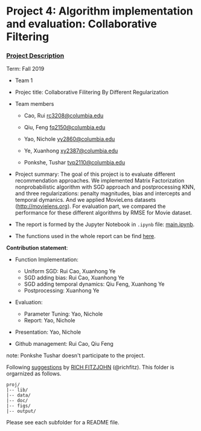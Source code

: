 # Project 4: Algorithm implementation and evaluation: Collaborative Filtering

### [Project Description](doc/project4_desc.md)

Term: Fall 2019

+ Team 1
+ Projec title: Collaborative Filitering By Different Regularization
+ Team members
	+ Cao, Rui rc3208@columbia.edu

	+ Qiu, Feng fq2150@columbia.edu

 	+ Yao, Nichole yy2860@columbia.edu

	+ Ye, Xuanhong xy2387@columbia.edu
	
	+ Ponkshe, Tushar tvp2110@columbia.edu
	
+ Project summary: The goal of this project is to evaluate different recommendation approaches. We implemented Matrix Factorization nonprobabilistic algorithm with SGD approach and postprocessing KNN, and three regularizations: penalty magnitudes, bias and intercepts and temporal dymanics. And we applied MovieLens datasets (http://movielens.org). For evaluation part, we compared the performance for these different algorithms by RMSE for Movie dataset.

+ The report is formed by the Jupyter Notebook in `.ipynb` file: [main.ipynb](doc/main.ipynb).

+ The functions used in the whole report can be find [here](lib/Matrix_Factorization_A1.py).

	
**Contribution statement**: 

+ Function Implementation:
  + Uniform SGD: Rui Cao, Xuanhong Ye
  + SGD adding bias: Rui Cao, Xuanhong Ye
  + SGD adding temporal dynamics: Qiu Feng, Xuanhong Ye
  + Postprocessing: Xuanhong Ye
  
+ Evaluation:
  + Parameter Tuning: Yao, Nichole
  + Report: Yao, Nichole
  
+ Presentation: Yao, Nichole

+ Github management: Rui Cao, Qiu Feng

note: Ponkshe Tushar doesn't participate to the project. 

Following [suggestions](http://nicercode.github.io/blog/2013-04-05-projects/) by [RICH FITZJOHN](http://nicercode.github.io/about/#Team) (@richfitz). This folder is orgarnized as follows.

```
proj/
|-- lib/
|-- data/
|-- doc/
|-- figs/
|-- output/
```

Please see each subfolder for a README file.
